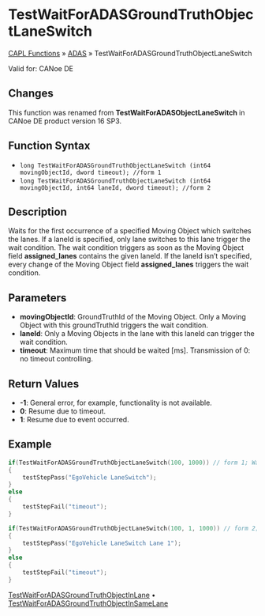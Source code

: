 # TestWaitForADASGroundTruthObjectLaneSwitch

[CAPL Functions](../../CAPLfunctions.md) » [ADAS](../CAPLfunctionsADASOverview.md) » TestWaitForADASGroundTruthObjectLaneSwitch

Valid for: CANoe DE

## Changes

This function was renamed from **TestWaitForADASObjectLaneSwitch** in CANoe DE product version 16 SP3.

## Function Syntax

- `long TestWaitForADASGroundTruthObjectLaneSwitch (int64 movingObjectId, dword timeout); //form 1`
- `long TestWaitForADASGroundTruthObjectLaneSwitch (int64 movingObjectId, int64 laneId, dword timeout); //form 2`

## Description

Waits for the first occurrence of a specified Moving Object which switches the lanes. If a laneId is specified, only lane switches to this lane trigger the wait condition. The wait condition triggers as soon as the Moving Object field **assigned_lanes** contains the given laneId. If the laneId isn’t specified, every change of the Moving Object field **assigned_lanes** triggers the wait condition.

## Parameters

- **movingObjectId**: GroundTruthId of the Moving Object. Only a Moving Object with this groundTruthId triggers the wait condition.
- **laneId**: Only a Moving Objects in the lane with this laneId can trigger the wait condition.
- **timeout**: Maximum time that should be waited [ms]. Transmission of 0: no timeout controlling.

## Return Values

- **-1**: General error, for example, functionality is not available.
- **0**: Resume due to timeout.
- **1**: Resume due to event occurred.

## Example

```c
if(TestWaitForADASGroundTruthObjectLaneSwitch(100, 1000)) // form 1; Waits for a Moving Object with ID 100 to switch the lane
{
    testStepPass("EgoVehicle LaneSwitch");
}
else
{
    testStepFail("timeout");
}

if(TestWaitForADASGroundTruthObjectLaneSwitch(100, 1, 1000)) // form 2; Waits for a Moving Object with ID 100 to switch to lane 1
{
    testStepPass("EgoVehicle LaneSwitch Lane 1");
}
else
{
    testStepFail("timeout");
}
```

[TestWaitForADASGroundTruthObjectInLane](CAPLfunctionTestWaitForADASGroundTruthObjectInLane.md) • [TestWaitForADASGroundTruthObjectInSameLane](CAPLfunctionTestWaitForADASGroundTruthObjectInSameLane.md)
